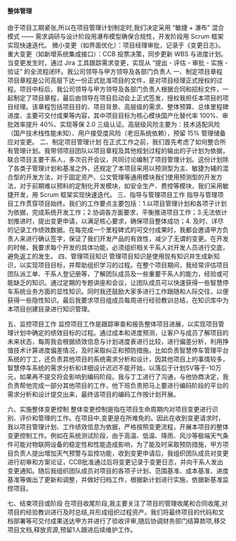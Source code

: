 #### 整体管理
由于项目工期紧张,所以在项目管理计划制定时,我们决定采用 “敏捷 + 瀑布” 混合模式 —— 需求调研与设计阶段用瀑布模型确保合规性，开发阶段用 Scrum 框架实现快速迭代。
微小变更（如界面优化）：项目经理审批，记录于《变更日志》。重大变更（如新增系统集成接口）：CCB 投票决策，同步更新 WBS 与进度计划。当变更发生时，通过 Jira 工具跟踪需求变更，实现从 “提出 - 评估 - 审批 - 实施 - 验证” 的全流程闭环。我公司领导与甲方领导及各部门负责人
一、制定项目章程
项目章程是公司高层下达一份正式批准项目的文件，是对项目经理正式授权的过程。项目中标后，我公司领导与甲方领导及各部门负责人根据合同和招标文件，一起制定了项目章程，最后由领导在项目启动会上正式签发，授权我担任本项目的项目经理。该章程包括项目目的、项目背景、高层级的需求、整体预算、总体里程碑进度、主要可交付成果等内容，其中项目目标为核心模块国产化替代率 100%、审批效率提升 40%、实现等保 2.0 三级认证。高层级风险主要为：技术适配风险（国产技术栈性能未知）、用户接受度风险（老旧系统依赖），预留 15% 管理储备应对变更。
二、制定项目管理计划
在正式工作之前，我们首先考虑了如何整合所有管理计划。我带领项目团队以项目章程及其他规划过程的输出的子计划为依据，联合项目主要干系人，多次召开会议，共同讨论编制了项目管理计划。这份计划除了各类子管理计划和基准之外，还规定了本项目采用以预测型为主、敏捷为辅的混合型的开发方法，对于固定资产、公文管理等通用模块我们使用预测型的开发方法，对于前期难以预料的定制化开发模块，如安全生产、费控等模块，我们采用敏捷开发，用 Scrum 框架实现快速迭代。
三、指导与管理项目工作
指导与管理项目工作贯穿项目始终。我们的工作要点主要包括：1.以项目管理计划和各项子计划为依据，完成系统开发工作；2.协调各方面要求，平衡推进项目工作；3.无法依计划推进时，提出变更申请，以满足核心要求，确保项目整体成功；4. 及时、详尽的记录工作绩效数据。在每完成一个里程碑式的可交付成果时，我都会邀请甲方负责人来进行确认签字，保证了我们开发产品的有效性，减少了无谓的变更。在开发的时候，我要求每个开发的具体功能，必须组织相关干系人对开发人员进行交底，避免返工的发生。
四、管理项目知识
管理项目知识是使用现有知识并生成新知识，以实现项目目标，并帮助组织学习的过程。在整个项目期间，我经常评估项目团队派工单、干系人登记册等，了解团队成员及一些重要干系人的能力，经验或可能缺乏的知识。通过定期的专题讲座和会议，让团队成员可以快速获得一些智慧停车系统业务方面的显性知识。同时我还鼓励大家多进行工作跟随和人际交往，以便获得一些隐性知识。最后我要求项目组成员每周进行经验教训总结，在知识库中为本项目创建目录进行知识管理。

五、监控项目工作
监控项目工作是跟踪审查和报告整体项目进展，以实现项目管理计划中确定的绩效目标的过程。通过成本和进度预测，让客户与成员了解项目的未来状态，每周我会根据绩效信息与计划进度表进行比较，进行偏差分析，利用挣值技术计算进度偏差情况，及时采取纠正和预防措施。比如负责智慧停车管理平台系统的丁工，还负责其他项目的系统需求分析和设计，因其他项目上的事情较多，智慧停车系统的需求分析和详细设计迟迟不能开始，以落后于计划SV等于-10万元，如果再不提交将会影响到编码阶段。我与丁工进行了沟通，与他协商决定，我负责帮他完成一部分其他项目的工作，他下班负责把马上要进行编码阶段的平台的需求分析和设计提交出来，最终该项目的编码工作按计划开展。

六、实施整体变更控制
整体变更控制是指在项目生命周期内对项目变更进行识别、评价和管理的工作。在项目中,变更是在所难免的。因此在收到变更请求时，我以项目管理计划、工作绩效信息为依据，严格按照变更流程，开展本项目的整体变更控制工作。例如在系统测试阶段，由于高温、低温、降雨、风沙等极端天气条件可能对物联网设备的稳定性和性能造成影响，为了能及时采取预防措施，甲方项目负责人提出增加天气预警与监控功能，收到变更申请后，我组织团队成员对变更进行初审和方案论证，CCB批准通过后将变更记录于变更日志，并向干系人发出变更通知。随后我组织团队成员对项目的各项子计划、范围基准、成本基准、进度基准等做出了更新和调整，并做好归档工作，根据新计划进行实施，依据新基准监控项目。

七、结束项目或阶段
在项目收尾阶段,我主要关注了项目的管理收尾和合同收尾,对项目的经验教训进行及时总结,并形成组织过程资产。我们将最终项目的代码和文档部署等可交付成果送达甲方并进行了验收评审,随后协调财务部门结算款项,移交项目文档,释放资源,预留1人跟进后续维护工作。